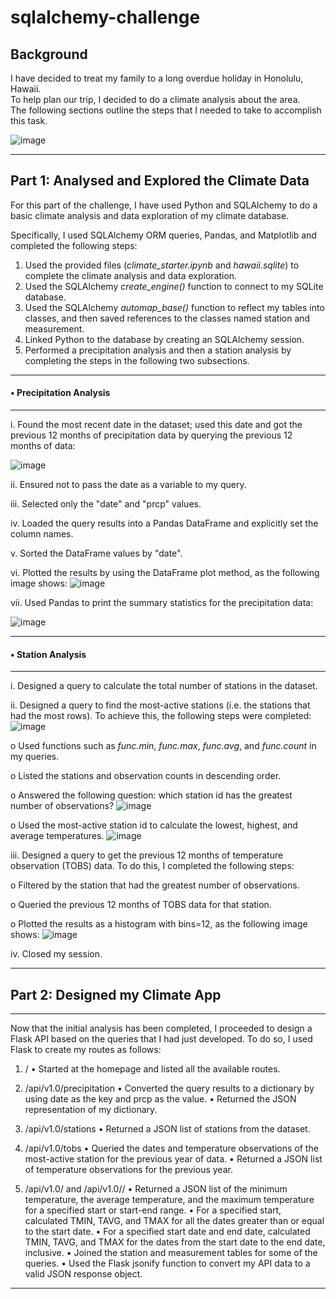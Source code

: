 # sqlalchemy-challenge


## Background
I have decided to treat my family to a long overdue holiday in Honolulu, Hawaii.  
To help plan our trip, I decided to do a climate analysis about the area.  
The following sections outline the steps that I needed to take to accomplish this task.

![image](https://github.com/Mago281/sqlalchemy-challenge/assets/131424690/db3a42e1-7c58-430c-8346-5156593b3e6f)

________________________________________

## Part 1:	Analysed and Explored the Climate Data

For this part of the challenge, I have used Python and SQLAlchemy to do a basic climate analysis and data exploration of my climate database.  

Specifically, I used SQLAlchemy ORM queries, Pandas, and Matplotlib and completed the following steps:

1.	Used the provided files (*climate_starter.ipynb* and *hawaii.sqlite*) to complete the climate analysis and data exploration.
2.	Used the SQLAlchemy *create_engine()* function to connect to my SQLite database.
3.	Used the SQLAlchemy *automap_base()* function to reflect my tables into classes, and then saved references to the classes named station and measurement.
4.	Linked Python to the database by creating an SQLAlchemy session.
5.	Performed a precipitation analysis and then a station analysis by completing the steps in the following two subsections.

---

#### •	Precipitation Analysis
---

i.	Found the most recent date in the dataset; used this date and got the previous 12 months of precipitation data by querying the previous 12 months of data:

   ![image](https://github.com/Mago281/sqlalchemy-challenge/assets/131424690/daf9c2b7-2389-44a5-8cef-2191a9370a05)

ii.	Ensured not to pass the date as a variable to my query.

iii.	Selected only the "date" and "prcp" values.

iv.	Loaded the query results into a Pandas DataFrame and explicitly set the column names.

v.	Sorted the DataFrame values by "date".

vi.	Plotted the results by using the DataFrame plot method, as the following image shows:
   ![image](https://github.com/Mago281/sqlalchemy-challenge/assets/131424690/8ca4a851-5b3c-47b9-b937-c7947068accb)


vii.	Used Pandas to print the summary statistics for the precipitation data:

   ![image](https://github.com/Mago281/sqlalchemy-challenge/assets/131424690/e3a3007f-5539-423a-97c9-67cd4c5fa06a)


---

#### •	Station Analysis
---

i.	Designed a query to calculate the total number of stations in the dataset.

ii.	Designed a query to find the most-active stations (i.e. the stations that had the most rows).  To achieve this, the following steps were completed:
      ![image](https://github.com/Mago281/sqlalchemy-challenge/assets/131424690/1a6a4ce7-44e3-4d37-8f5e-8dc854c3d845)

  o	Used functions such as *func.min*, *func.max*, *func.avg*, and *func.count* in my queries.
  
  o	Listed the stations and observation counts in descending order.
  
  o	Answered the following question: which station id has the greatest number of observations?
      ![image](https://github.com/Mago281/sqlalchemy-challenge/assets/131424690/2222d835-8645-4c17-a3ef-2c4892812303)
  
  o	Used the most-active station id to calculate the lowest, highest, and average temperatures.
      ![image](https://github.com/Mago281/sqlalchemy-challenge/assets/131424690/a0bfde2c-8327-4efa-97f0-ad4292c6c136)

iii.	Designed a query to get the previous 12 months of temperature observation (TOBS) data.  To do this, I completed the following steps:

  o	Filtered by the station that had the greatest number of observations.
  
  o	Queried the previous 12 months of TOBS data for that station.
  
  o	Plotted the results as a histogram with bins=12, as the following image shows:
    ![image](https://github.com/Mago281/sqlalchemy-challenge/assets/131424690/c7432110-778f-4580-a93a-0dd7ce8ec710)

iv.	Closed my session.
________________________________________

## Part 2:	Designed my Climate App
---

Now that the initial analysis has been completed, I proceeded to design a Flask API based on the queries that I had just developed.  To do so, I used Flask to create my routes as follows:

1.	/
    •	Started at the homepage and listed all the available routes.
  	
2.	/api/v1.0/precipitation
    •	Converted the query results to a dictionary by using date as the key and prcp as the value.
    •	Returned the JSON representation of my dictionary.
  	
3.	/api/v1.0/stations
    •	Returned a JSON list of stations from the dataset.
  	
4.	/api/v1.0/tobs
    •	Queried the dates and temperature observations of the most-active station for the previous year of data.
    •	Returned a JSON list of temperature observations for the previous year.
  	
5.	/api/v1.0/<start> and /api/v1.0/<start>/<end>
    •	Returned a JSON list of the minimum temperature, the average temperature, and the maximum temperature for a specified start or start-end range.
    •	For a specified start, calculated TMIN, TAVG, and TMAX for all the dates greater than or equal to the start date.
    •	For a specified start date and end date, calculated TMIN, TAVG, and TMAX for the dates from the start date to the end date, inclusive.
    •	Joined the station and measurement tables for some of the queries.
    •	Used the Flask jsonify function to convert my API data to a valid JSON response object.
________________________________________





